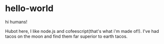 # hello-world  

hi humans!

Hubot here, I like node.js and cofeescript(that's what i'm made of!).
I've had tacos on the moon and find them far superior to earth tacos.
